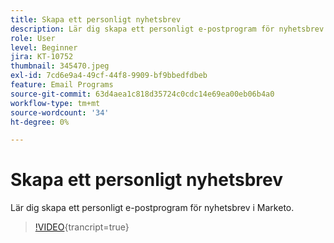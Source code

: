 ```yaml
---
title: Skapa ett personligt nyhetsbrev
description: Lär dig skapa ett personligt e-postprogram för nyhetsbrev i Marketo.
role: User
level: Beginner
jira: KT-10752
thumbnail: 345470.jpeg
exl-id: 7cd6e9a4-49cf-44f8-9909-bf9bbedfdbeb
feature: Email Programs
source-git-commit: 63d4aea1c818d35724c0cdc14e69ea00eb06b4a0
workflow-type: tm+mt
source-wordcount: '34'
ht-degree: 0%

---
```


# Skapa ett personligt nyhetsbrev

Lär dig skapa ett personligt e-postprogram för nyhetsbrev i Marketo.

>[!VIDEO](https://video.tv.adobe.com/v/345470/?quality=12&learn=on){trancript=true}
